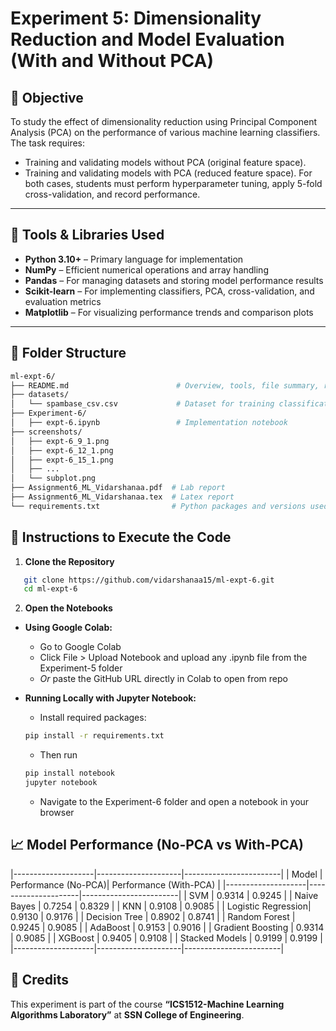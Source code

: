 # Experiment 5:  Dimensionality Reduction and Model Evaluation (With and Without PCA)

## 🎯 Objective
To study the effect of dimensionality reduction using Principal Component Analysis (PCA) on the
performance of various machine learning classifiers. The task requires:
- Training and validating models without PCA (original feature space).
- Training and validating models with PCA (reduced feature space).
For both cases, students must perform hyperparameter tuning, apply 5-fold cross-validation, and
record performance.

---

## 🧰 Tools & Libraries Used
- **Python 3.10+** – Primary language for implementation
- **NumPy** – Efficient numerical operations and array handling
- **Pandas** – For managing datasets and storing model performance results
- **Scikit-learn** – For implementing classifiers, PCA, cross-validation, and evaluation metrics
- **Matplotlib** – For visualizing performance trends and comparison plots

---

## 📁 Folder Structure
```bash
ml-expt-6/
├── README.md                        # Overview, tools, file summary, run instructions
├── datasets/                     
│   └── spambase_csv.csv             # Dataset for training classification models
├── Experiment-6/
│   ├── expt-6.ipynb                 # Implementation notebook
├── screenshots/
│   ├── expt-6_9_1.png             
│   ├── expt-6_12_1.png
│   ├── expt-6_15_1.png
│   ├── ...
│   └── subplot.png
├── Assignment6_ML_Vidarshanaa.pdf  # Lab report
├── Assignment6_ML_Vidarshanaa.tex  # Latex report
└── requirements.txt                # Python packages and versions used
```

## 🚀 Instructions to Execute the Code

1. **Clone the Repository**
```bash
   git clone https://github.com/vidarshanaa15/ml-expt-6.git
   cd ml-expt-6
```

2. **Open the Notebooks**
- **Using Google Colab:**
  - Go to Google Colab
  - Click File > Upload Notebook and upload any .ipynb file from the Experiment-5 folder
  - *Or* paste the GitHub URL directly in Colab to open from repo
    
- **Running Locally with Jupyter Notebook:**
  - Install required packages:
  ```bash
  pip install -r requirements.txt
  ```
  - Then run
  ```bash
  pip install notebook
  jupyter notebook
  ```
  - Navigate to the Experiment-6 folder and open a notebook in your browser

## 📈 Model Performance (No-PCA vs With-PCA)

|--------------------|---------------------|------------------------|
| Model              | Performance (No-PCA)| Performance (With-PCA) |
|--------------------|---------------------|------------------------|
| SVM                | 0.9314              | 0.9245                 |
| Naive Bayes        | 0.7254              | 0.8329                 |
| KNN                | 0.9108              | 0.9085                 |
| Logistic Regression| 0.9130              | 0.9176                 |
| Decision Tree      | 0.8902              | 0.8741                 |
| Random Forest      | 0.9245              | 0.9085                 |
| AdaBoost           | 0.9153              | 0.9016                 |
| Gradient Boosting  | 0.9314              | 0.9085                 |
| XGBoost            | 0.9405              | 0.9108                 |
| Stacked Models     | 0.9199              | 0.9199                 |
|--------------------|---------------------|------------------------|

## 🙌 Credits

This experiment is part of the course **“ICS1512-Machine Learning Algorithms Laboratory”** at **SSN College of Engineering**.

